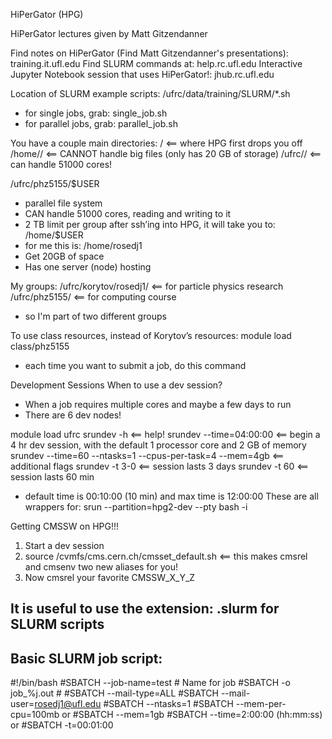 HiPerGator (HPG)

HiPerGator lectures given by Matt Gitzendanner

Find notes on HiPerGator (Find Matt Gitzendanner's presentations):
training.it.ufl.edu
Find SLURM commands at:
help.rc.ufl.edu
Interactive Jupyter Notebook session that uses HiPerGator!:
jhub.rc.ufl.edu

Location of SLURM example scripts:
/ufrc/data/training/SLURM/*.sh
- for single jobs, grab: single_job.sh
- for parallel jobs, grab: parallel_job.sh

You have a couple main directories:
/						<== where HPG first drops you off
/home/<gatorlink>/			<== CANNOT handle big files (only has 20 GB of storage)
/ufrc/<group>/<gatorlink>	<== can handle 51000 cores!

/ufrc/phz5155/$USER
- parallel file system
- CAN handle 51000 cores, reading and writing to it
- 2 TB limit per group
after ssh’ing into HPG, it will take you to:
/home/$USER
- for me this is: /home/rosedj1
- Get 20GB of space
- Has one server (node) hosting

My groups:
/ufrc/korytov/rosedj1/	<== for particle physics research
/ufrc/phz5155/			<== for computing course
- so I'm part of two different groups

To use class resources, instead of Korytov’s resources:
module load class/phz5155
- each time you want to submit a job, do this command

Development Sessions
When to use a dev session?
- When a job requires multiple cores and maybe a few days to run
- There are 6 dev nodes!

module load ufrc
srundev -h					<== help!
srundev --time=04:00:00		<== begin a 4 hr dev session, with the default 1 processor core and 2 GB of memory
srundev --time=60 --ntasks=1 --cpus-per-task=4 --mem=4gb		<== additional flags
srundev -t 3-0 				<== session lasts 3 days
srundev -t 60					<== session lasts 60 min
- default time is 00:10:00 (10 min) and max time is 12:00:00
These are all wrappers for:
srun --partition=hpg2-dev --pty bash -i

Getting CMSSW on HPG!!!
1. Start a dev session
2. source /cvmfs/cms.cern.ch/cmsset_default.sh    <== this makes cmsrel and cmsenv two new aliases for you!
3. Now cmsrel your favorite CMSSW_X_Y_Z

It is useful to use the extension: .slurm for SLURM scripts
------------------
Basic SLURM job script:
------------------
#!/bin/bash
#SBATCH --job-name=test    	# Name for job
#SBATCH -o job_%j.out       	# 
#SBATCH --mail-type=ALL
#SBATCH --mail-user=<rosedj1@ufl.edu>
#SBATCH --ntasks=1
#SBATCH --mem-per-cpu=100mb		or 	#SBATCH --mem=1gb
#SBATCH --time=2:00:00 (hh:mm:ss)	or	#SBATCH -t=00:01:00

<SCRIPT STUFF BELOW, e.g.>
hostname
module load python
python -V
------------------

SLURM sbatch directives
multi-letter directives are double dashes:
--nodes=1	# processors
--ntasks
--ntasks-per-node
--ntasks-per-socket
--cpus-per-task (cores per task)
Memory usage:
--mem=1gb
--mem-per-cpu=1gb
--distribution
Long option	short option		description
--nodes=1		-N			request num of servers
--ntasks=1		-n			num tasks that job will use (useful for MPI applications)
--cpus-per-task=8	-c

If you invest in 10 cores, burst qos can use up to 90 cores!
#SBATCH --nodes=1

Task Arrays
#SBATCH --array=1-200%10	<== run on 10 jobs at a time to be nice
$SLURM_ARRAY_TASK_ID 
%A: job id
%a: task id

HPG COMMANDS:
id				<== see your user id, your group id, etc.
sbatch <script.sh>	<== submit script.sh to scheduler
sbatch --qos=phz5155-b <script.sh>	<== 
squeue			<== see ALL jobs running
squeue -u rosedj1	<== just see your jobs
squeue -j <job_id>
scancel <job_id>	<== kill a job
sacct			<== 
sstat			<== 
slurmInfo			<== see info about resource utilization; must do: module load ufrc
slurmInfo -p		<== partition, a better summary
slurmInfo -g <group_name>	<== 
srun --mpi=pmix_v2 myApp


In the job summary email, the memory usage is talking about RAM efficiency

Time: 
-t
time limit is 31 days
- It is to our benefit to be accurate with job time
- infinite loops will just waste resources and make you think your job is actually working
- the scheduler might postpone your job if it sees it will delay other people's jobs

Module system organizes file paths
If you want to use common modules on HPG, you must load them first:
module load <module>
module load python
module load python3
module load = ml 	<== already aliased automagically into HPG
module list		<== list modules
module spider		<== list everything?
module spider cl	<== list everything with cl in name
module purge		<== unloads all modules
ml intel			<== allows you to do "make" commands
module load intel/2018 openmpi/3.1.0	<== compiling

